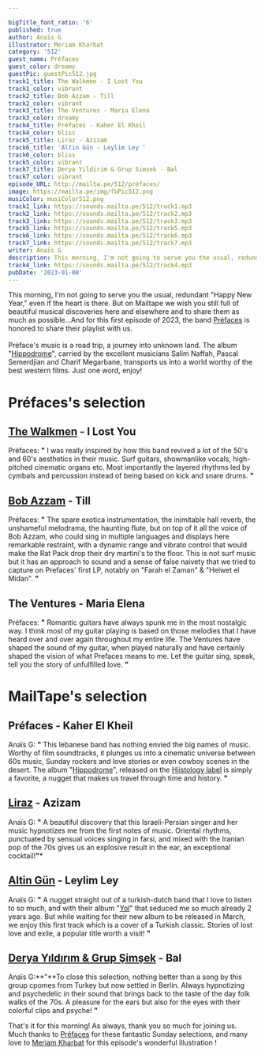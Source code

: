 ```yaml
---

bigTitle_font_ratio: '6'
published: true
author: Anaïs G
illustrator: Meriam Kharbat
category: '512'
guest_name: Préfaces
guest_color: dreamy
guestPic: guestPic512.jpg
track1_title: The Walkmen - I Lost You
track1_color: vibrant
track2_title: Bob Azzam - Till
track2_color: vibrant
track3_title: The Ventures - Maria Elena
track3_color: dreamy
track4_title: Préfaces - Kaher El Kheil
track4_color: bliss
track5_title: Liraz - Azizam
track6_title: 'Altin Gün - Leylim Ley '
track6_color: bliss
track5_color: vibrant
track7_title: Derya Yildirim & Grup Simsek - Bal
track7_color: vibrant
episode_URL: http://mailta.pe/512/préfaces/
image: https://mailta.pe/img/fbPic512.png
musiColor: musiColor512.png
track1_link: https://sounds.mailta.pe/512/track1.mp3
track2_link: https://sounds.mailta.pe/512/track2.mp3
track3_link: https://sounds.mailta.pe/512/track3.mp3
track5_link: https://sounds.mailta.pe/512/track5.mp3
track6_link: https://sounds.mailta.pe/512/track6.mp3
track7_link: https://sounds.mailta.pe/512/track7.mp3
writer: Anaïs G
description: This morning, I'm not going to serve you the usual, redundant "Happy New Year," even if the heart is there. But on Mailtape we wish you still full of beautiful musical discoveries here and elsewhere and to share them as much as possible. . . And for this first episode of 2023, the band Prefaces is honored to share their playlist with us.
track4_link: https://sounds.mailta.pe/512/track4.mp3
pubDate: '2023-01-08'
---
```

 This morning, I'm not going to serve you the usual, redundant "Happy New Year," even if the heart is there. But on Mailtape we wish you still full of beautiful musical discoveries here and elsewhere and to share them as much as possible...And for this first episode of 2023, the band [Préfaces](https://hisstology.bandcamp.com/album/hippodrome) is honored to share their playlist with us.
<br><br>
Préface's music is a road trip, a journey into unknown land. The album "[Hippodrome](https://hisstology.bandcamp.com/album/hippodrome)", carried by the excellent musicians Salim Naffah, Pascal Semerdjian and Charif Megarbane, transports us into a world worthy of the best western films. Just one word, enjoy!



# Préfaces's selection

## [The Walkmen](https://www.thewalkmen.com/) - I Lost You
Préfaces: **"** I was really inspired by how this band revived a lot of the 50's and 60's aesthetics in their music. Surf guitars, showmanlike vocals, high-pitched cinematic organs etc. Most importantly the layered rhythms led by cymbals and percussion instead of being based on kick and snare drums. **"** 

## [Bob Azzam](https://fr.wikipedia.org/wiki/Bob_Azzam) - Till 
Préfaces: **"** The spare exotica instrumentation, the inimitable hall reverb, the unshameful melodrama, the haunting flute, but on top of it all the voice of Bob Azzam, who could sing in multiple languages and displays here remarkable restraint, with a dynamic range and vibrato control that would make the Rat Pack drop their dry martini's to the floor. This is not surf music but it has an approach to sound and a sense of false naivety that we tried to capture on Prefaces' first LP, notably on "Farah el Zaman" & "Helwet el Midan".  **"** 

## The Ventures - Maria Elena
Préfaces: **"** Romantic guitars have always spunk me in the most nostalgic way. I think most of my guitar playing is based on those melodies that I have heard over and over again throughout my entire life. The Ventures have shaped the sound of my guitar, when played naturally and have certainly shaped the vision of what Prefaces means to me. Let the guitar sing, speak, tell you the story of unfulfilled love. **"** 

 
# MailTape's selection

## Préfaces - Kaher El Kheil
Anaïs G: **"** This lebanese band has nothing envied the big names of music. Worthy of film soundtracks, it plunges us into a cinematic universe between 60s music, Sunday rockers and love stories or even cowboy scenes in the desert. The album "[Hippodrome](https://hisstology.bandcamp.com/album/hippodrome)", released on the [Hiistology label](https://hisstology.bandcamp.com/) is simply a favorite, a nugget that makes us travel through time and history. **"** 

## [Liraz](https://www.facebook.com/LirazOfficial/) - Azizam
Anaïs G: **"** A beautiful discovery that this Israeli-Persian singer and her music hypnotizes me from the first notes of music. Oriental rhythms, punctuated by sensual voices singing in farsi, and mixed with the Iranian pop of the 70s gives us an explosive result in the ear, an exceptional cocktail!**"***

## [Altin Gün](https://www.facebook.com/altingunband/) - Leylim Ley
Anaïs G: **"** A nugget straight out of a turkish-dutch band that I love to listen to so much, and with their album "[Yol](https://altingun.bandcamp.com/album/yol)" that seduced me so much already 2 years ago. But while waiting for their new album to be released in March, we enjoy this first track which is a cover of a Turkish classic. Stories of lost love and exile, a popular title worth a visit! **"** 

## [Derya Yıldırım & Grup Şimşek](https://deryayildirimandgrupsimsek.bandcamp.com/) - Bal
Anaïs G:**"**To close this selection, nothing better than a song by this group cpomes from Turkey but now settled in Berlin. Always hypnotizing and psychedelic in their sound that brings back to the taste of the day folk walks of the 70s. A pleasure for the ears but also for the eyes with their colorful clips and psyche! **"** 


That's it for this morning! As always, thank you so much for joining us. Much thanks to [Préfaces](https://hisstology.bandcamp.com/album/hippodrome) for these fantastic Sunday selections, and many love to [Meriam Kharbat](https://www.meriamkharbat.com/illustration) for this episode's wonderful illustration !
